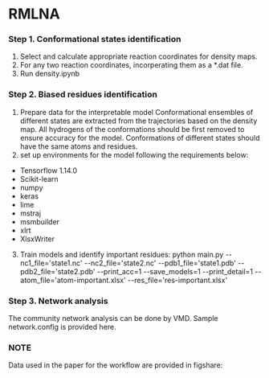 # RMLNA

### Step 1. Conformational states identification 
1. Select and calculate appropriate reaction coordinates for density maps.
2. For any two reaction coordinates, incorperating them as a *.dat file.
3. Run density.ipynb
   
### Step 2. Biased residues identification
1. Prepare data for the interpretable model
   Conformational ensembles of different states are extracted from the trajectories based on the density map. All hydrogens of the conformations should be first removed to ensure accuracy for the model. Conformations of different states should have the same atoms and residues.
2. set up environments for the model following the requirements below:
  - Tensorflow 1.14.0
  - Scikit-learn
  - numpy
  - keras
  - lime
  - mstraj
  - msmbuilder
  - xlrt
  - XlsxWriter
3. Train models and identify important residues:
   python main.py --nc1_file='state1.nc' --nc2_file='state2.nc' --pdb1_file='state1.pdb' --pdb2_file='state2.pdb' --print_acc=1 --save_models=1 --print_detail=1 --atom_file='atom-important.xlsx' --res_file='res-important.xlsx' 

### Step 3. Network analysis
The community network analysis can be done by VMD. Sample network.config is provided here.


### NOTE
Data used in the paper for the workflow are provided in figshare:
